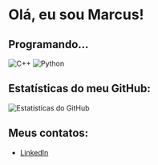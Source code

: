 # Olá, eu sou Marcus!

## Programando...

![C++](https://img.shields.io/badge/-C%2B%2B-00599C?style=flat-square&logo=c%2B%2B&logoColor=white)
![Python](https://img.shields.io/badge/-Python-3776AB?style=flat-square&logo=Python&logoColor=white)

## Estatísticas do meu GitHub:

![Estatísticas do GitHub](https://github-readme-stats.vercel.app/api?username=Marcux777&show_icons=true&theme=dracula)

## Meus contatos:

- [LinkedIn](https://www.linkedin.com/in/marcus-silva-85524a180/)
